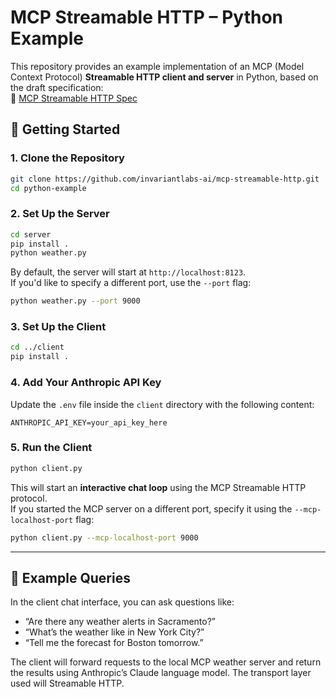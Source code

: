 # MCP Streamable HTTP – Python Example

This repository provides an example implementation of an MCP (Model Context Protocol) **Streamable HTTP client and server** in Python, based on the draft specification:  
📄 [MCP Streamable HTTP Spec](https://modelcontextprotocol.io/specification/draft/basic/transports#streamable-http)


## 🚀 Getting Started

### 1. Clone the Repository

```bash
git clone https://github.com/invariantlabs-ai/mcp-streamable-http.git
cd python-example
```

### 2. Set Up the Server

```bash
cd server
pip install .
python weather.py
```

By default, the server will start at `http://localhost:8123`.  
If you'd like to specify a different port, use the `--port` flag:

```bash
python weather.py --port 9000
```

### 3. Set Up the Client

```bash
cd ../client 
pip install .
```

### 4. Add Your Anthropic API Key

Update the `.env` file inside the `client` directory with the following content:

```env
ANTHROPIC_API_KEY=your_api_key_here
```

### 5. Run the Client

```bash
python client.py
```

This will start an **interactive chat loop** using the MCP Streamable HTTP protocol.  
If you started the MCP server on a different port, specify it using the `--mcp-localhost-port` flag:

```bash
python client.py --mcp-localhost-port 9000
```

---

## 💬 Example Queries

In the client chat interface, you can ask questions like:

- “Are there any weather alerts in Sacramento?”
- “What’s the weather like in New York City?”
- “Tell me the forecast for Boston tomorrow.”

The client will forward requests to the local MCP weather server and return the results using Anthropic’s Claude language model. The transport layer used will Streamable HTTP.
